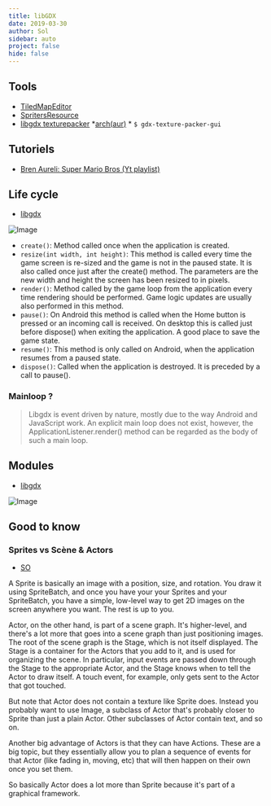```yaml
---
title: libGDX
date: 2019-03-30
author: Sol
sidebar: auto
project: false
hide: false
---
```


## Tools

* [TiledMapEditor](https://www.mapeditor.org/)
* [SpritersResource](https://www.spriters-resource.com/)
* [libgdx texturepacker](https://code.google.com/archive/p/libgdx-texturepacker-gui/downloads)
    *[arch(aur)](https://aur.archlinux.org/packages/gdx-texture-packer-gui/)
        * `$ gdx-texture-packer-gui`

## Tutoriels

* [Bren Aureli: Super Mario Bros (Yt playlist)](https://www.youtube.com/watch?v=a8MPxzkwBwo&index=1&list=PLZm85UZQLd2SXQzsF-a0-pPF6IWDDdrXt)

## Life cycle

* [libgdx](https://github.com/libgdx/libgdx/wiki/The-life-cycle)

![Image](https://i.imgur.com/yDS7NEl.png)

* `create()`: Method called once when the application is created.
* `resize(int width, int height)`: This method is called every time the game screen is re-sized and the game is not in the paused state. It is also called once just after the create() method. The parameters are the new width and height the screen has been resized to in pixels.
* `render()`:	Method called by the game loop from the application every time rendering should be performed. Game logic updates are usually also performed in this method.
* `pause()`:	On Android this method is called when the Home button is pressed or an incoming call is received. On desktop this is called just before dispose() when exiting the application. A good place to save the game state.
* `resume()`:	This method is only called on Android, when the application resumes from a paused state.
* `dispose()`:	Called when the application is destroyed. It is preceded by a call to pause().

### Mainloop ?

> Libgdx is event driven by nature, mostly due to the way Android and JavaScript work. An explicit main loop does not exist, however, the ApplicationListener.render() method can be regarded as the body of such a main loop.

## Modules

* [libgdx](https://github.com/libgdx/libgdx/wiki/Modules-overview)

![Image](https://i.imgur.com/UKQvKGu.png)



## Good to know

### Sprites vs Scène & Actors

* [SO](https://stackoverflow.com/questions/13780742/libgdx-difference-between-sprite-and-actor)

A Sprite is basically an image with a position, size, and rotation. You draw it using SpriteBatch, and once you have your your Sprites and your SpriteBatch, you have a simple, low-level way to get 2D images on the screen anywhere you want. The rest is up to you.

Actor, on the other hand, is part of a scene graph. It's higher-level, and there's a lot more that goes into a scene graph than just positioning images. The root of the scene graph is the Stage, which is not itself displayed. The Stage is a container for the Actors that you add to it, and is used for organizing the scene. In particular, input events are passed down through the Stage to the appropriate Actor, and the Stage knows when to tell the Actor to draw itself. A touch event, for example, only gets sent to the Actor that got touched.

But note that Actor does not contain a texture like Sprite does. Instead you probably want to use  Image, a subclass of Actor that's probably closer to Sprite than just a plain Actor. Other subclasses of Actor contain text, and so on.

Another big advantage of Actors is that they can have Actions. These are a big topic, but they essentially allow you to plan a sequence of events for that Actor (like fading in, moving, etc) that will then happen on their own once you set them.

So basically Actor does a lot more than Sprite because it's part of a graphical framework.